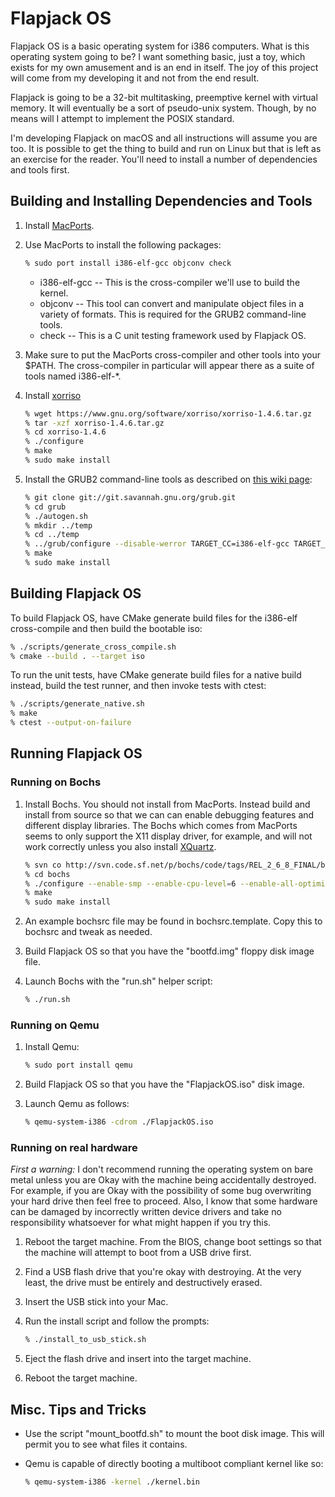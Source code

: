 # Flapjack OS

Flapjack OS is a basic operating system for i386 computers. What is this operating system going to be? I want something basic, just a toy, which exists for my own amusement and is an end in itself. The joy of this project will come from my developing it and not from the end result.

Flapjack is going to be a 32-bit multitasking, preemptive kernel with virtual memory. It will eventually be a sort of pseudo-unix system. Though, by no means will I attempt to implement the POSIX standard.

I'm developing Flapjack on macOS and all instructions will assume you are too. It is possible to get the thing to build and run on Linux but that is left as an exercise for the reader. You'll need to install a number of dependencies and tools first.

## Building and Installing Dependencies and Tools

1. Install [MacPorts](https://www.macports.org).
2. Use MacPorts to install the following packages:

   ```bash
   % sudo port install i386-elf-gcc objconv check
   ```

   * i386-elf-gcc -- This is the cross-compiler we'll use to build the kernel.
   * objconv -- This tool can convert and manipulate object files in a variety of formats. This is required for the GRUB2 command-line tools.
   * check -- This is a C unit testing framework used by Flapjack OS.

3. Make sure to put the MacPorts cross-compiler and other tools into your $PATH. The cross-compiler in particular will appear there as a suite of tools named i386-elf-*.

4. Install [xorriso](https://www.gnu.org/software/xorriso)

   ```bash
   % wget https://www.gnu.org/software/xorriso/xorriso-1.4.6.tar.gz
   % tar -xzf xorriso-1.4.6.tar.gz
   % cd xorriso-1.4.6
   % ./configure
   % make
   % sudo make install
   ```

5. Install the GRUB2 command-line tools as described on [this wiki page](http://wiki.osdev.org/GRUB):

   ```bash
   % git clone git://git.savannah.gnu.org/grub.git
   % cd grub
   % ./autogen.sh
   % mkdir ../temp
   % cd ../temp
   % ../grub/configure --disable-werror TARGET_CC=i386-elf-gcc TARGET_OBJCOPY=i386-elf-objcopy TARGET_STRIP=i386-elf-strip TARGET_NM=i386-elf-nm TARGET_RANLIB=i386-elf-ranlib --target=i386-elf
   % make
   % sudo make install
   ```

## Building Flapjack OS

To build Flapjack OS, have CMake generate build files for the i386-elf cross-compile and then build the bootable iso:

   ```bash
   % ./scripts/generate_cross_compile.sh
   % cmake --build . --target iso
   ```

To run the unit tests, have CMake generate build files for a native build instead, build the test runner, and then invoke tests with ctest:

   ```bash
   % ./scripts/generate_native.sh
   % make
   % ctest --output-on-failure
   ```

## Running Flapjack OS

### Running on Bochs

1. Install Bochs. You should not install from MacPorts. Instead build and install from source so that we can can enable debugging features and different display libraries. The Bochs which comes from MacPorts seems to only support the X11 display driver, for example, and will not work correctly unless you also install [XQuartz](https://www.xquartz.org).

   ```bash
   % svn co http://svn.code.sf.net/p/bochs/code/tags/REL_2_6_8_FINAL/bochs boch
   % cd bochs
   % ./configure --enable-smp --enable-cpu-level=6 --enable-all-optimizations --enable-x86-64 --enable-pci --enable-vmx --enable-debugger --enable-disasm --enable-debugger-gui --enable-logging --enable-fpu --enable-3dnow --enable-sb16=dummy --enable-cdrom --enable-x86-debugger --enable-iodebug --disable-plugins --disable-docbook --with-term --with-sdl2
   % make
   % sudo make install
   ```

2. An example bochsrc file may be found in bochsrc.template. Copy this to bochsrc and tweak as needed.
3. Build Flapjack OS so that you have the "bootfd.img" floppy disk image file.
4. Launch Bochs with the "run.sh" helper script:

   ```bash
   % ./run.sh
   ```

### Running on Qemu

1. Install Qemu:

   ```bash
   % sudo port install qemu
   ```

2. Build Flapjack OS so that you have the "FlapjackOS.iso" disk image.
3. Launch Qemu as follows:

   ```bash
   % qemu-system-i386 -cdrom ./FlapjackOS.iso
   ```

### Running on real hardware

*First a warning:* I don't recommend running the operating system on bare metal unless you are Okay with the machine being accidentally destroyed. For example, if you are Okay with the possibility of some bug overwriting your hard drive then feel free to proceed. Also, I know that some hardware can be damaged by incorrectly written device drivers and take no responsibility whatsoever for what might happen if you try this.

1. Reboot the target machine. From the BIOS, change boot settings so that the machine will attempt to boot from a USB drive first.
2. Find a USB flash drive that you're okay with destroying. At the very least, the drive must be entirely and destructively erased.
2. Insert the USB stick into your Mac.
3. Run the install script and follow the prompts:

   ```bash
   % ./install_to_usb_stick.sh
   ```

4. Eject the flash drive and insert into the target machine.
5. Reboot the target machine.


## Misc. Tips and Tricks

* Use the script "mount_bootfd.sh" to mount the boot disk image. This will permit you to see what files it contains.
* Qemu is capable of directly booting a multiboot compliant kernel like so:

   ```bash
   % qemu-system-i386 -kernel ./kernel.bin
   ```
